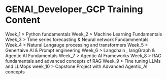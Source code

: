 # GENAI_Developer_GCP Training Content

Week_1 >  Python fundamentals
Week_2 > Machine Learning Fundamentals
Week_3 > Time series forecasting & Neural network Fundammentals
Week_4 > Natural Langauge processing and transformers
Week_5 > Genertaive AI & Prompt engineering
Week_6 > Langchain , langGraph & Agentic AI Fundamentals
Week_7 > Agentic AI Frameworks
Week_8 > RAG fundamentals and advanced concepts of RAG 
Week_9 > FIne tuning LLMs and LLMops
week_10 > Capstone Project with Advanced Agentic_AI concepts

